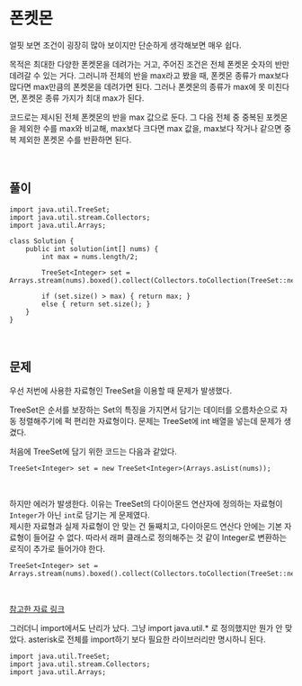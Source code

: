 # 폰켓몬
얼핏 보면 조건이 굉장히 많아 보이지만 단순하게 생각해보면 매우 쉽다.

목적은 최대한 다양한 폰켓몬을 데려가는 거고, 주어진 조건은 전체 폰켓몬 숫자의 반만 데려갈 수 있는 거다.
그러니까 전체의 반을 max라고 봤을 때, 폰켓몬 종류가 max보다 많다면 max만큼의 폰켓몬을 데려가면 된다.
그러나 폰켓몬의 종류가 max에 못 미친다면, 폰켓몬 종류 가지가 최대 max가 된다.

코드로는 제시된 전체 폰켓몬의 반을 max 값으로 둔다. 
그 다음 전체 중 중복된 포켓몬을 제외한 수를 max와 비교해, max보다 크다면 max 값을, max보다 작거나 같으면 중복 제외한 폰켓몬 수를 반환하면 된다.

<br>

## 풀이
```
import java.util.TreeSet;
import java.util.stream.Collectors;
import java.util.Arrays;

class Solution {
    public int solution(int[] nums) {
        int max = nums.length/2;
        
        TreeSet<Integer> set = Arrays.stream(nums).boxed().collect(Collectors.toCollection(TreeSet::new));
        
        if (set.size() > max) { return max; } 
        else { return set.size(); }
    }
}
```

<br>

## 문제
우선 저번에 사용한 자료형인 TreeSet을 이용할 때 문제가 발생했다.

TreeSet은 순서를 보장하는 Set의 특징을 가지면서 담기는 데이터를 오름차순으로 자동 정렬해주기에 퍽 편리한 자료형이다.
문제는 TreeSet에 int 배열을 넣는데 문제가 생겼다.

처음에 TreeSet에 담기 위한 코드는 다음과 같았다.

```
TreeSet<Integer> set = new TreeSet<Integer>(Arrays.asList(nums));
```

<br>

하지만 에러가 발생한다. 
이유는 TreeSet의 다이아몬드 연산자에 정의하는 자료형이 `Integer`가 아닌 `int`로 담기는 게 문제였다.    
제시한 자료형과 실제 자료형이 안 맞는 건 둘째치고, 다이아몬드 연산다 안에는 기본 자료형이 들어갈 수 없다.
따라서 래퍼 클래스로 정의해주는 것 같이 Integer로 변환하는 로직이 추가로 들어가야 한다.

```
TreeSet<Integer> set = Arrays.stream(nums).boxed().collect(Collectors.toCollection(TreeSet::new));
```

<br>

[참고한 자료 링크](https://stackoverflow.com/questions/49217740/passing-arraylist-to-treeset-constructor)


그러더니 import에서도 난리가 났다. 그냥 import java.util.* 로 정의했지만 뭔가 안 맞았다.
asterisk로 전체를 import하기 보다 필요한 라이브러리만 명시하니 된다.
```
import java.util.TreeSet;
import java.util.stream.Collectors;
import java.util.Arrays;
```
